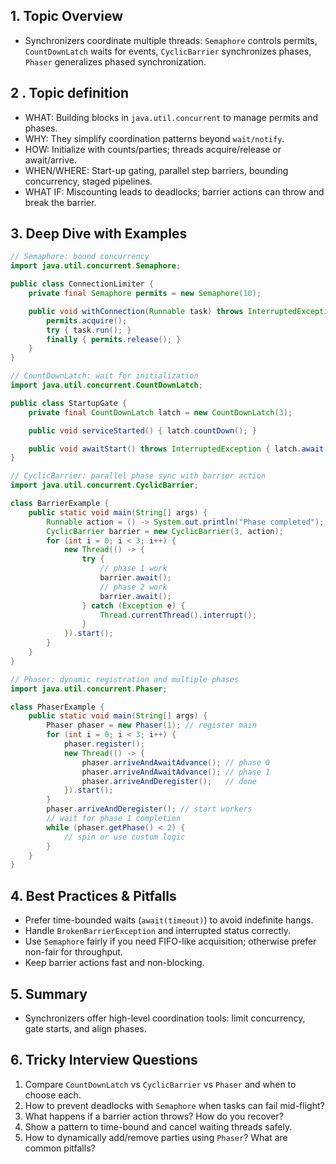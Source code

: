 ## 1. Topic Overview

- Synchronizers coordinate multiple threads: `Semaphore` controls permits, `CountDownLatch` waits for events, `CyclicBarrier` synchronizes phases, `Phaser` generalizes phased synchronization.

## 2 . Topic definition

- WHAT: Building blocks in `java.util.concurrent` to manage permits and phases.
- WHY: They simplify coordination patterns beyond `wait/notify`.
- HOW: Initialize with counts/parties; threads acquire/release or await/arrive.
- WHEN/WHERE: Start-up gating, parallel step barriers, bounding concurrency, staged pipelines.
- WHAT IF: Miscounting leads to deadlocks; barrier actions can throw and break the barrier.

## 3. Deep Dive with Examples

```java
// Semaphore: bound concurrency
import java.util.concurrent.Semaphore;

public class ConnectionLimiter {
    private final Semaphore permits = new Semaphore(10);

    public void withConnection(Runnable task) throws InterruptedException {
        permits.acquire();
        try { task.run(); }
        finally { permits.release(); }
    }
}
```

```java
// CountDownLatch: wait for initialization
import java.util.concurrent.CountDownLatch;

public class StartupGate {
    private final CountDownLatch latch = new CountDownLatch(3);

    public void serviceStarted() { latch.countDown(); }

    public void awaitStart() throws InterruptedException { latch.await(); }
}
```

```java
// CyclicBarrier: parallel phase sync with barrier action
import java.util.concurrent.CyclicBarrier;

class BarrierExample {
    public static void main(String[] args) {
        Runnable action = () -> System.out.println("Phase completed");
        CyclicBarrier barrier = new CyclicBarrier(3, action);
        for (int i = 0; i < 3; i++) {
            new Thread(() -> {
                try {
                    // phase 1 work
                    barrier.await();
                    // phase 2 work
                    barrier.await();
                } catch (Exception e) {
                    Thread.currentThread().interrupt();
                }
            }).start();
        }
    }
}
```

```java
// Phaser: dynamic registration and multiple phases
import java.util.concurrent.Phaser;

class PhaserExample {
    public static void main(String[] args) {
        Phaser phaser = new Phaser(1); // register main
        for (int i = 0; i < 3; i++) {
            phaser.register();
            new Thread(() -> {
                phaser.arriveAndAwaitAdvance(); // phase 0
                phaser.arriveAndAwaitAdvance(); // phase 1
                phaser.arriveAndDeregister();   // done
            }).start();
        }
        phaser.arriveAndDeregister(); // start workers
        // wait for phase 1 completion
        while (phaser.getPhase() < 2) {
            // spin or use custom logic
        }
    }
}
```

## 4. Best Practices & Pitfalls

- Prefer time-bounded waits (`await(timeout)`) to avoid indefinite hangs.
- Handle `BrokenBarrierException` and interrupted status correctly.
- Use `Semaphore` fairly if you need FIFO-like acquisition; otherwise prefer non-fair for throughput.
- Keep barrier actions fast and non-blocking.

## 5. Summary

- Synchronizers offer high-level coordination tools: limit concurrency, gate starts, and align phases.

## 6. Tricky Interview Questions

1. Compare `CountDownLatch` vs `CyclicBarrier` vs `Phaser` and when to choose each.
2. How to prevent deadlocks with `Semaphore` when tasks can fail mid-flight?
3. What happens if a barrier action throws? How do you recover?
4. Show a pattern to time-bound and cancel waiting threads safely.
5. How to dynamically add/remove parties using `Phaser`? What are common pitfalls?

